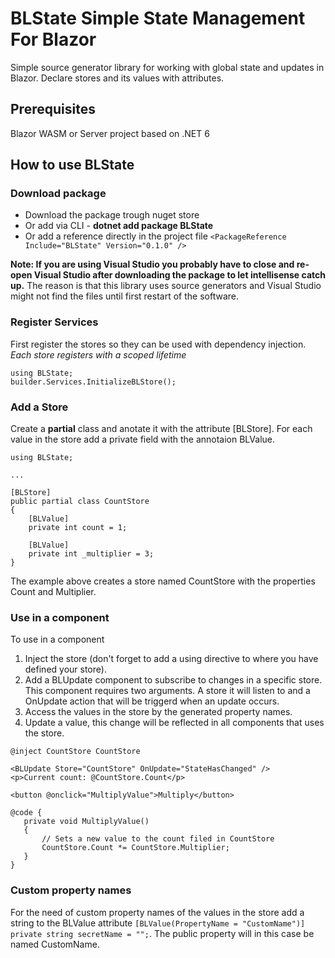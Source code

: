 # BLState Simple State Management For Blazor
Simple source generator library for working with global state and updates in Blazor. Declare stores and its values with attributes.

## Prerequisites
Blazor WASM or Server project based on .NET 6

## How to use BLState
### Download package
- Download the package trough nuget store  
- Or add via CLI - **dotnet add package BLState**  
- Or add a reference directly in the project file
`<PackageReference Include="BLState" Version="0.1.0" />`

**Note: If you are using Visual Studio you probably have to close and re-open Visual Studio after downloading the package to let intellisense catch up.**
The reason is that this library uses source generators and Visual Studio might not find the files until first restart of the software.

### Register Services
First register the stores so they can be used with dependency injection. *Each store registers with a scoped lifetime*
```
using BLState;
builder.Services.InitializeBLStore();
```

### Add a Store
Create a **partial** class and anotate it with the attribute [BLStore]. For each value in the store add a private field with the annotaion BLValue.
```
using BLState;

...

[BLStore]
public partial class CountStore
{
    [BLValue]
    private int count = 1;
    
    [BLValue]
    private int _multiplier = 3;
}
```
The example above creates a store named CountStore with the properties Count and Multiplier.

### Use in a component
To use in a component   
1. Inject the store (don't forget to add a using directive to where you have defined your store).
2. Add a BLUpdate component to subscribe to changes in a specific store.  This component requires two arguments. A store it will listen to and a OnUpdate action that will be triggerd when an update occurs.
3. Access the values in the store by the generated property names.
4. Update a value, this change will be reflected in all components that uses the store.
```
@inject CountStore CountStore

<BLUpdate Store="CountStore" OnUpdate="StateHasChanged" /> 
<p>Current count: @CountStore.Count</p>  

<button @onclick="MultiplyValue">Multiply</button>

@code {  
   private void MultiplyValue()
   {
       // Sets a new value to the count filed in CountStore
       CountStore.Count *= CountStore.Multiplier;
   }
}
```

### Custom property names
For the need of custom property names of the values in the store add a string to the BLValue attribute
`[BLValue(PropertyName = "CustomName")] private string secretName = "";`. The public property will in this case be named CustomName.
